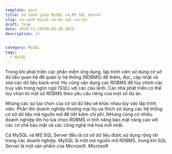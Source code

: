 ```yaml
---
template: post
title: So sánh giữa MySQL và MS SQL Server
slug: so-sanh-mysql-va-ms-sql-server
draft: true
date: 2019-12-19T08:04:20.402Z
description: |+


category: MySQL
tags:
  - MySQL
---
```

Trong khi phát triển các phần mềm ứng dụng, lập trình viên sử dụng cơ sở dữ liệu quan hệ để quản lý hệ thống (RDBMS) để thêm, đọc, cập nhật và xóa các dữ liệu back-end. Họ cũng vận dụng các RDBMS để tùy chỉnh các truy vấn trong ngôn ngữ (SQL) với các câu lệnh. Các nhà phát triển có thể tùy chọn từ một số RDBMS theo yêu cầu riêng của một số dự án.



Nhưng các sự lựa chọn của cơ sở dữ liệu sẽ khác nhau tùy vào lập trình viên. Phần lớn doanh nghiệp thương mại họ ưa thích sử dụng các hệ thống cơ sở dữ liệu mã nguồn mở để tiết kiệm chi phí. NHưng cũng có nhiều doanh nghiệp lớn họ lựa chọn RDBMS vì tính năng bảo mật nâng cao với các cơ chế bảo mật và các công nghệ mã hóa mới nhất.



Cả MySQL và MS SQL Server đều là cơ sở dữ liệu được sử dụng rộng rãi trong các doanh nghiệp. MySQL là một mã nguồn mở RDBMS, trong khi SQL Server là một sản phẩm của Microsoft. Microsoft
